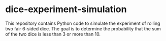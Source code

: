 # dice-experiment-simulation
This repository contains Python code to simulate the experiment of rolling two fair 6-sided dice. The goal is to determine the probability that the sum of the two dice is less than 3 or more than 10.
